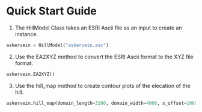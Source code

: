 # Quick Start Guide
1. The HillModel Class takes an ESRI Ascii file as an input to create an instance.
```python
askervein = HillModel("askervein.asc")
```

2. Use the EA2XYZ method to convert the ESRI Ascii format to the XYZ file format.
```python
askervein.EA2XYZ()
```

3. Use the hill_map method to create contour plots of the elecation of the hill.
```python
askervein.hill_map(domain_length=3200, domain_width=4000, x_offset=1060, y_offset=3800, angle=227)
```
